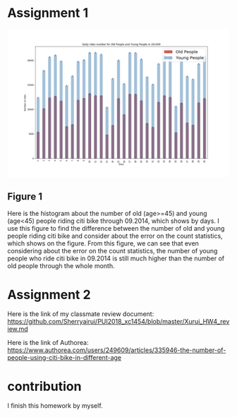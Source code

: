 # Assignment 1

![Daily_rides_number_for_Old_People_and_Young_People_in_201409.png](Daily_rides_number_for_Old_People_and_Young_People_in_201409.png)

## Figure 1

Here is the histogram about the number of old (age>=45) and young (age<45) people riding citi bike through 09.2014, which shows by days. I use this figure to find the difference between the number of old and young people riding citi bike and consider about the error on the count statistics, which shows on the figure. From this figure, we can see that even considering about the error on the count statistics, the number of young people who ride citi bike in 09.2014 is still much higher than the number of old people through the whole month.


# Assignment 2

Here is the link of my classmate review document: https://github.com/Sherryairui/PUI2018_xc1454/blob/master/Xurui_HW4_review.md

Here is the link of Authorea: https://www.authorea.com/users/249609/articles/335946-the-number-of-people-using-citi-bike-in-different-age


# contribution

I finish this homework by myself.